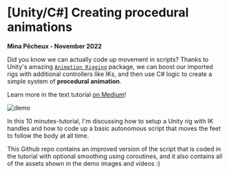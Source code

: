 # [Unity/C#] Creating procedural animations

**Mina Pêcheux - November 2022**

Did you know we can actually code up movement in scripts? Thanks to Unity's amazing [`Animation Rigging`](https://docs.unity3d.com/Packages/com.unity.animation.rigging@1.2/manual/index.html) package, we can boost our imported rigs with additional controllers like IKs, and then use C# logic to create a simple system of **procedural animation**.

Learn more in the text tutorial [on Medium](https://medium.com/codex/creating-procedural-animations-in-unity-c-8c5c2394739d)!

![demo](imgs/demo.gif)

In this 10 minutes-tutorial, I'm discussing how to setup a Unity rig with IK handles and how to code up a basic autonomous script that moves the feet to follow the body at all time.

This Github repo contains an improved version of the script that is coded in the tutorial with optional smoothing using coroutines, and it also contains all of the assets shown in the demo images and videos :)
